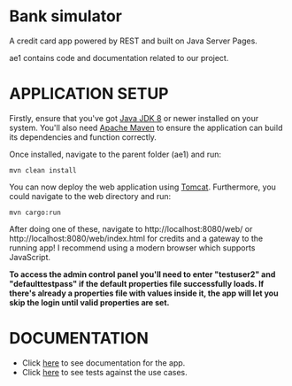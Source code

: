 # Bank simulator

A credit card app powered by REST and built on Java Server Pages.

ae1 contains code and documentation related to our project.

# APPLICATION SETUP

Firstly, ensure that you've got [Java JDK 8](https://www.oracle.com/java/technologies/downloads/#java8) or newer installed on your system. You'll also need [Apache Maven](https://maven.apache.org/download.cgi) to ensure the application can build its dependencies and function correctly.

Once installed, navigate to the parent folder (ae1) and run:
```
mvn clean install
```

You can now deploy the web application using [Tomcat](https://tomcat.apache.org/download-90.cgi). Furthermore, you could navigate to the web directory and run:
```
mvn cargo:run
```

After doing one of these, navigate to http://localhost:8080/web/ or http://localhost:8080/web/index.html for credits and a gateway to the running app! I recommend using a modern browser which supports JavaScript. 

**To access the admin control panel you'll need to enter "testuser2" and "defaulttestpass" if the default properties file successfully loads. If there's already a properties file with values inside it, the app will let you skip the login until valid properties are set.**

# DOCUMENTATION

- Click [here](https://github.com/WT000/COM528AE1/blob/main/ae1/documentation/appDesign.md) to see documentation for the app.
- Click [here](https://github.com/WT000/COM528AE1/blob/main/ae1/documentation/appTestPlan.md) to see tests against the use cases.
